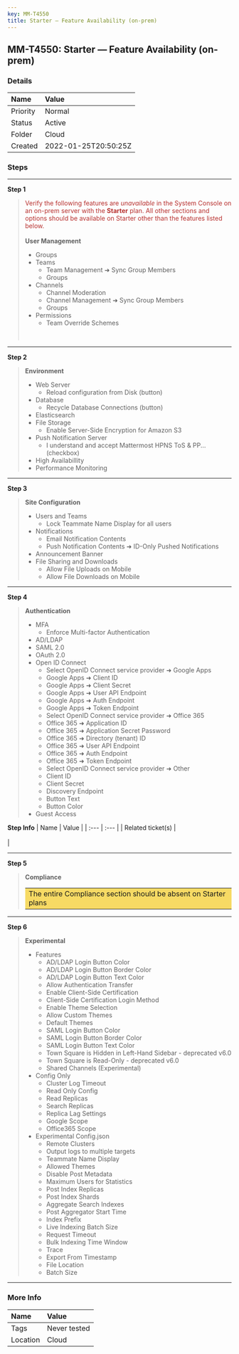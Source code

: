 ```yaml
---
key: MM-T4550
title: Starter — Feature Availability (on-prem)
---
```


## MM-T4550: Starter — Feature Availability (on-prem)

### Details

| Name     | Value                |
| :------- | :------------------- |
| Priority | Normal               |
| Status   | Active               |
| Folder   | Cloud                |
| Created  | 2022-01-25T20:50:25Z |

### Steps

<hr/>

**Step 1**

> <article><span style="color:rgb(184, 49, 47)">Verify the following features are <em>unavailable</em> in the System Console on an on-prem server with the <strong>Starter</strong> plan. All other sections and options should be available on Starter other than the features listed below.</span><br /><br /><strong>User Management</strong><br /><ul><li>Groups</li><li>Teams<ul><li>Team Management ➜ Sync Group Members</li><li>Groups</li></ul></li><li>Channels<ul><li>Channel Moderation</li><li>Channel Management ➜ Sync Group Members</li><li>Groups</li></ul></li><li>Permissions<ul><li>Team Override Schemes</li></ul></li></ul><br /></article>

<hr/>

**Step 2**

> <article><strong>Environment</strong><ul><li>Web Server<ul><li>Reload configuration from Disk (button)</li></ul></li><li>Database<ul><li>Recycle Database Connections (button)</li></ul></li><li>Elasticsearch</li><li>File Storage<ul><li>Enable Server-Side Encryption for Amazon S3</li></ul></li><li>Push Notification Server<ul><li>I understand and accept Mattermost HPNS ToS &amp; PP... (checkbox)</li></ul></li><li>High Availabillity</li><li>Performance Monitoring</li></ul></article>

<hr/>

**Step 3**

> <article><strong>Site Configuration</strong><ul><li>Users and Teams<ul><li>Lock Teammate Name Display for all users</li></ul></li><li>Notifications<ul><li>Email Notification Contents</li><li>Push Notification Contents ➜ ID-Only Pushed Notifications</li></ul></li><li>Announcement Banner</li><li>File Sharing and Downloads<ul><li>Allow File Uploads on Mobile</li><li>Allow File Downloads on Mobile</li></ul></li></ul></article>

<hr/>

**Step 4**

> <article><strong>Authentication</strong><ul><li>MFA<ul><li>Enforce Multi-factor Authentication</li></ul></li><li>AD/LDAP</li><li>SAML 2.0</li><li>OAuth 2.0</li><li>Open ID Connect<ul><li>Select OpenID Connect service provider ➜ Google Apps</li><li>Google Apps ➜ Client ID</li><li>Google Apps ➜ Client Secret</li><li>Google Apps ➜ User API Endpoint</li><li>Google Apps ➜ Auth Endpoint</li><li>Google Apps ➜ Token Endpoint</li><li>Select OpenID Connect service provider ➜ Office 365</li><li>Office 365 ➜ Application ID</li><li>Office 365 ➜ Application Secret Password</li><li>Office 365 ➜ Directory (tenant) ID</li><li>Office 365 ➜ User API Endpoint</li><li>Office 365 ➜ Auth Endpoint</li><li>Office 365 ➜ Token Endpoint</li><li>Select OpenID Connect service provider ➜ Other</li><li>Client ID</li><li>Client Secret</li><li>Discovery Endpoint</li><li>Button Text</li><li>Button Color</li></ul></li><li>Guest Access</li></ul></article>

**Step Info**
| Name | Value |
| :--- | :--- |
| Related ticket(s) | <br /><br /> |

<hr/>

**Step 5**

> <article><strong>Compliance</strong><br /><table style="width:100%"><tbody><tr><td style="width:100%;background-color:rgb(247, 218, 100)">The entire Compliance section should be absent on Starter plans<br /></td></tr></tbody></table></article>

<hr/>

**Step 6**

> <article><strong>Experimental</strong><ul><li>Features<ul><li>AD/LDAP Login Button Color</li><li>AD/LDAP Login Button Border Color</li><li>AD/LDAP Login Button Text Color</li><li>Allow Authentication Transfer</li><li>Enable Client-Side Certification</li><li>Client-Side Certification Login Method</li><li>Enable Theme Selection</li><li>Allow Custom Themes</li><li>Default Themes</li><li>SAML Login Button Color</li><li>SAML Login Button Border Color</li><li>SAML Login Button Text Color</li><li>Town Square is Hidden in Left-Hand Sidebar - deprecated v6.0</li><li>Town Square is Read-Only - deprecated v6.0</li><li>Shared Channels (Experimental)</li></ul></li><li>Config Only<ul><li>Cluster Log Timeout</li><li>Read Only Config</li><li>Read Replicas</li><li>Search Replicas</li><li>Replica Lag Settings</li><li>Google Scope</li><li>Office365 Scope</li></ul></li><li>Experimental Config.json<ul><li>Remote Clusters</li><li>Output logs to multiple targets</li><li>Teammate Name Display</li><li>Allowed Themes</li><li>Disable Post Metadata</li><li>Maximum Users for Statistics</li><li>Post Index Replicas</li><li>Post Index Shards</li><li>Aggregate Search Indexes</li><li>Post Aggregator Start Time</li><li>Index Prefix</li><li>Live Indexing Batch Size</li><li>Request Timeout</li><li>Bulk Indexing Time Window</li><li>Trace</li><li>Export From Timestamp</li><li>File Location</li><li>Batch Size</li></ul></li></ul></article>

<hr/>

### More Info

| Name     | Value        |
| :------- | :----------- |
| Tags     | Never tested |
| Location | Cloud        |
